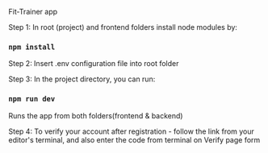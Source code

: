 Fit-Trainer app

Step 1: In root (project) and frontend folders install node modules by:

### `npm install`

Step 2: Insert .env configuration file into root folder 

Step 3: In the project directory, you can run:

### `npm run dev`

Runs the app from both folders(frontend & backend)  

Step 4: To verify your account after registration - follow the link from your editor's terminal, and also enter the code from terminal on Verify page form
